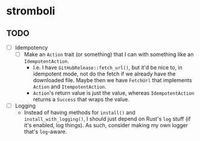 # stromboli

## TODO

- [ ] Idempotency
  - [ ] Make an `Action` trait (or something) that I can with something like an
        `IdempotentAction`.
    - I.e. I have `GitHubRelease::fetch_url()`, but it'd be nice to,
      in idempotent mode, not do the fetch if we already have the downloaded file.
      Maybe then we have `FetchUrl` that implements `Action` and `ItempotentAction`.
    - `Action`'s return value is just the value, whereas `IdempotentAction` returns a `Success`
      that wraps the value.
- [ ] Logging
  - Instead of having methods for `install()` and `install_with_logging()`, I should just depend on
    Rust's `log` stuff (if it's enabled, log things). As such, consider making my own logger that's
    `log`-aware.
